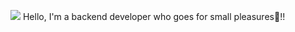 <a href='mailto:passby158@gmail.com'><img src="https://img.shields.io/badge/mail-white?style=social&logo=Gmail&logoColor=#20C997"/></a>
Hello, I'm a backend developer who goes for small pleasures🥴!!
